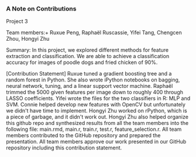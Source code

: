 ### A Note on Contributions

Project 3

Team members:+ Ruxue Peng, Raphaël Ruscassie, Yifei Tang, Chengcen Zhou, Hongyi Zhu

Summary: In this project, we explored different methods for feature extraction and classification. We are able to achieve a classification accuracy for images of poodle dogs and fried chicken of 90%. 

[Contribution Statement] Ruxue tuned a gradient boosting tree and a random forest in Python. She also wrote iPython notebooks on bagging, neural network, tuning, and a linear support vector machine. Raphaël trimmed the 5000 given features per image down to roughly 400 through LASSO coefficients. Yifei wrote the files for the two classifiers in R: MLP and SVM. Connie helped develop new features with OpenCV but unfortunately we didn't have time to implement. Hongyi Zhu worked on rPython, which is a piece of garbage, and it didn't work out. Hongyi Zhu also helped organize this github repo and synthesized results from all the team members into the following file: main.rmd, main.r, train.r, test.r, feature_selection.r. All team members contributed to the GitHub repository and prepared the presentation. All team members approve our work presented in our GitHub repository including this contribution statement.
